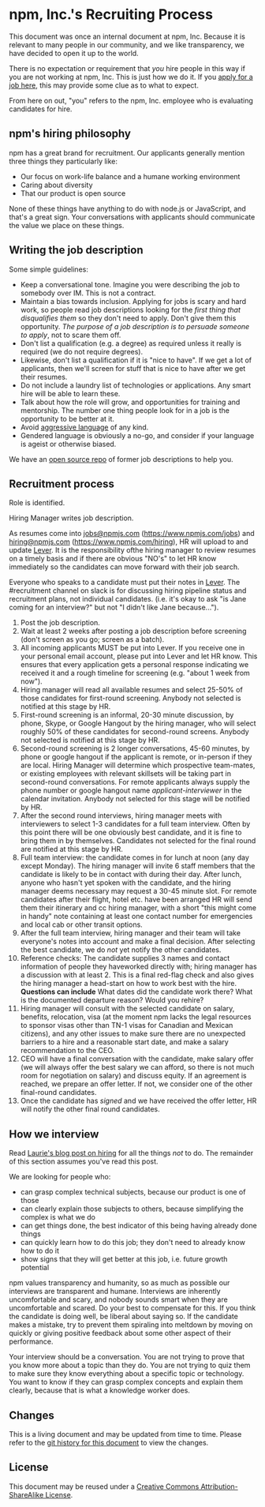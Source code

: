 # npm, Inc.'s Recruiting Process

This document was once an internal document at npm, Inc.  Because it
is relevant to many people in our community, and we like transparency,
we have decided to open it up to the world.

There is no expectation or requirement that *you* hire people in this
way if you are not working at npm, Inc.  This is just how we do it.
If you [apply for a job here](https://www.npmjs.com/jobs), this may
provide some clue as to what to expect.

From here on out, "you" refers to the npm, Inc. employee who is
evaluating candidates for hire.

## npm's hiring philosophy

npm has a great brand for recruitment. Our applicants generally
mention three things they particularly like:

- Our focus on work-life balance and a humane working environment
- Caring about diversity
- That our product is open source

None of these things have anything to do with node.js or JavaScript,
and that's a great sign. Your conversations with applicants should
communicate the value we place on these things.

## Writing the job description

Some simple guidelines:

- Keep a conversational tone. Imagine you were describing the job to
  somebody over IM. This is not a contract.
- Maintain a bias towards inclusion. Applying for jobs is scary and
  hard work, so people read job descriptions looking for the *first
  thing that disqualifies them* so they don't need to apply. Don't
  give them this opportunity. *The purpose of a job description is to
  persuade someone to apply*, not to scare them off.
- Don't list a qualification (e.g. a degree) as required unless it
  really is required (we do not require degrees).
- Likewise, don't list a qualification if it is "nice to have". If we
  get a lot of applicants, then we'll screen for stuff that is nice to
  have after we get their resumes.
- Do not include a laundry list of technologies or applications. Any
  smart hire will be able to learn these.
- Talk about how the role will grow, and opportunities for training
  and mentorship. The number one thing people look for in a job is the
  opportunity to be better at it.
- Avoid [aggressive
  language](https://storify.com/kissane/job-listings-that-don-t-alienate)
  of any kind.
- Gendered language is obviously a no-go, and consider if your
  language is ageist or otherwise biased.

We have an [open source repo](https://github.com/npm/jobs) of former
job descriptions to help you.

## Recruitment process

Role is identified.

Hiring Manager writes job description.

As resumes come into jobs@npmjs.com (https://www.npmjs.com/jobs) and
hiring@npmjs.com (https://www.npmjs.com/hiring), HR will upload to and
update [Lever](https://hire.lever.co/).  It is the responsibility
ofthe hiring manager to review resumes on a timely basis and if there
are obvious "NO's" to let HR know immediately so the candidates can
move forward with their job search.

Everyone who speaks to a candidate must put their notes in
[Lever](https://hire.lever.co/). The #recruitment channel on slack is
for discussing hiring pipeline status and recruitment plans, not
individual candidates. (i.e. it's okay to ask "is Jane coming for an
interview?" but not "I didn't like Jane because...").

1.  Post the job description.
2.  Wait at least 2 weeks after posting a job description before
    screening (don't screen as you go; screen as a batch).
3.  All incoming applicants MUST be put into Lever. If you receive one
    in your personal email account, please put into Lever and let HR
    know. This ensures that every application gets a personal response
    indicating we received it and a rough timeline for screening (e.g.
    "about 1 week from now").
5.  Hiring manager will read all available resumes and select 25-50%
    of those candidates for first-round screening. Anybody not
    selected is notified at this stage by HR.
6.  First-round screening is an informal, 20-30 minute discussion, by
    phone, Skype, or Google Hangout by the hiring manager, who will
    select roughly 50% of these candidates for second-round screens.
    Anybody not selected is notified at this stage by HR.
7.  Second-round screening is 2 longer conversations, 45-60 minutes,
    by phone or google hangout if the applicant is remote, or
    in-person if they are local. Hiring Manager will determine which
    prospective team-mates, or existing employees with relevant
    skillsets will be taking part in second-round conversations. For
    remote applicants always supply the phone number or google hangout
    name *applicant-interviewer* in the calendar invitation. Anybody
    not selected for this stage will be notified by HR.
8.  After the second round interviews, hiring manager meets with
    interviewers to select 1-3 candidates for a full team interview.
    Often by this point there will be one obviously best candidate,
    and it is fine to bring them in by themselves. Candidates not
    selected for the final round are notified at this stage by HR.
9.  Full team interview: the candidate comes in for lunch at noon (any
    day except Monday). The hiring manager will invite 6 staff members
    that the candidate is likely to be in contact with during their
    day.  After lunch, anyone who hasn't yet spoken with the
    candidate, and the hiring manager deems necessary may request a
    30-45 minute slot.  For remote candidates after their flight,
    hotel etc. have been arranged HR will send them their itinerary
    and cc hiring manager, with a short "this might come in handy"
    note containing at least one contact number for emergencies and
    local cab or other transit options.
10. After the full team interview, hiring manager and their team will
    take everyone's notes into account and make a final decision.
    After selecting the best candidate, we do *not* yet notify the
    other candidates.
11. Reference checks: The candidate supplies 3 names and contact
    information of people they haveworked directly with; hiring
    manager has a discussion with at least 2. This is a final red-flag
    check and also gives the hiring manager a head-start on how to
    work best with the hire.  **Questions can include** What dates did
    the candidate work there?  What is the documented departure
    reason?  Would you rehire?
12. Hiring manager will consult with the selected candidate on salary,
    benefits, relocation, visa (at the moment npm lacks the legal
    resources to sponsor visas other than TN-1 visas for Canadian and
    Mexican citizens), and any other issues to make sure there are no
    unexpected barriers to a hire and a reasonable start date, and
    make a salary recommendation to the CEO.
13. CEO will have a final conversation with the candidate, make salary
    offer (we will always offer the best salary we can afford, so
    there is not much room for negotiation on salary) and discuss
    equity. If an agreement is reached, we prepare an offer letter. If
    not, we consider one of the other final-round candidates.
14. Once the candidate has *signed* and we have received the offer
    letter, HR will notify the other final round candidates.


## How we interview

Read [Laurie's blog post on
hiring](http://seldo.com/weblog/2014/08/26/you_suck_at_technical_interviews)
for all the things *not* to do. The remainder of this section assumes
you've read this post.

We are looking for people who:

- can grasp complex technical subjects, because our product is one of
  those
- can clearly explain those subjects to others, because simplifying
  the complex is what we do
- can get things done, the best indicator of this being having already
  done things
- can quickly learn how to do this job; they don't need to already
  know how to do it
- show signs that they will get better at this job, i.e. future growth
  potential

npm values transparency and humanity, so as much as possible our
interviews are transparent and humane. Interviews are inherently
uncomfortable and scary, and nobody sounds smart when they are
uncomfortable and scared. Do your best to compensate for this. If you
think the candidate is doing well, be liberal about saying so. If the
candidate makes a mistake, try to prevent them spiraling into
meltdown by moving on quickly or giving positive feedback about some
other aspect of their performance.

Your interview should be a conversation. You are not trying to prove
that you know more about a topic than they do. You are not trying to
quiz them to make sure they know everything about a specific topic or
technology. You want to know if they can grasp complex concepts and
explain them clearly, because that is what a knowledge worker does.

## Changes

This is a living document and may be updated from time to time.
Please refer to the [git history for this
document](https://github.com/npm/policies/commits/master/recruiting-process.md)
to view the changes.

## License

This document may be reused under a [Creative Commons
Attribution-ShareAlike
License](https://creativecommons.org/licenses/by-sa/4.0/).
